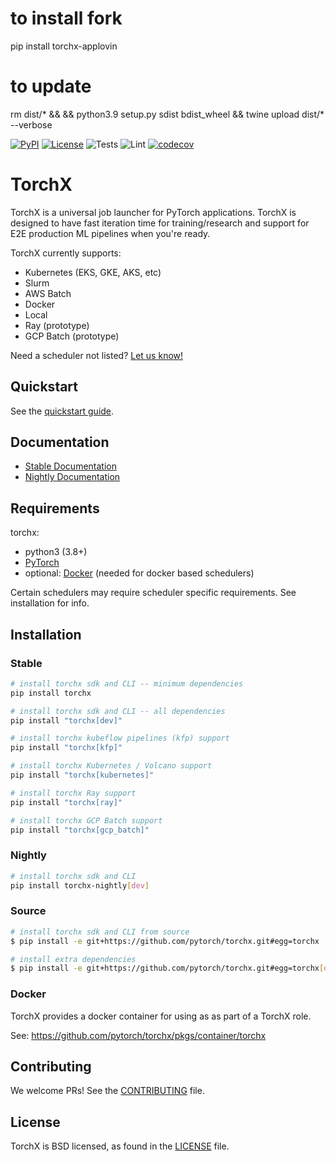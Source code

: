 # to install fork
pip install torchx-applovin

# to update
rm dist/* &&  && python3.9 setup.py sdist bdist_wheel && twine upload dist/* --verbose 



[![PyPI](https://img.shields.io/pypi/v/torchx)](https://pypi.org/project/torchx/)
[![License](https://img.shields.io/badge/License-BSD%203--Clause-blue.svg)](LICENSE)
![Tests](https://github.com/pytorch/torchx/actions/workflows/python-unittests.yaml/badge.svg)
![Lint](https://github.com/pytorch/torchx/actions/workflows/lint.yaml/badge.svg)
[![codecov](https://codecov.io/gh/pytorch/torchx/branch/main/graph/badge.svg?token=ceHHIm0hXy)](https://codecov.io/gh/pytorch/torchx)


# TorchX


TorchX is a universal job launcher for PyTorch applications.
TorchX is designed to have fast iteration time for training/research and support
for E2E production ML pipelines when you're ready.

TorchX currently supports:

* Kubernetes (EKS, GKE, AKS, etc)
* Slurm
* AWS Batch
* Docker
* Local
* Ray (prototype)
* GCP Batch (prototype)

Need a scheduler not listed? [Let us know!](https://github.com/pytorch/torchx/issues?q=is%3Aopen+is%3Aissue+label%3Ascheduler-request)

## Quickstart

See the [quickstart guide](https://pytorch.org/torchx/latest/quickstart.html).

## Documentation

* [Stable Documentation](https://pytorch.org/torchx/latest/)
* [Nightly Documentation](https://pytorch.org/torchx/main/)

## Requirements

torchx:

* python3 (3.8+)
* [PyTorch](https://pytorch.org/get-started/locally/)
* optional: [Docker](https://docs.docker.com/get-docker/) (needed for docker based schedulers)

Certain schedulers may require scheduler specific requirements. See installation
for info.

## Installation

### Stable

```bash
# install torchx sdk and CLI -- minimum dependencies
pip install torchx

# install torchx sdk and CLI -- all dependencies
pip install "torchx[dev]"

# install torchx kubeflow pipelines (kfp) support
pip install "torchx[kfp]"

# install torchx Kubernetes / Volcano support
pip install "torchx[kubernetes]"

# install torchx Ray support
pip install "torchx[ray]"

# install torchx GCP Batch support
pip install "torchx[gcp_batch]"
```

### Nightly

```bash
# install torchx sdk and CLI
pip install torchx-nightly[dev]
```

### Source

```bash
# install torchx sdk and CLI from source
$ pip install -e git+https://github.com/pytorch/torchx.git#egg=torchx

# install extra dependencies
$ pip install -e git+https://github.com/pytorch/torchx.git#egg=torchx[dev]
```

### Docker

TorchX provides a docker container for using as as part of a TorchX role.

See: https://github.com/pytorch/torchx/pkgs/container/torchx

## Contributing

We welcome PRs! See the [CONTRIBUTING](CONTRIBUTING.md) file.

## License

TorchX is BSD licensed, as found in the [LICENSE](LICENSE) file.
